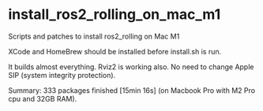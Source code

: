 # install_ros2_rolling_on_mac_m1
Scripts and patches to install ros2_rolling on Mac M1

XCode and HomeBrew should be installed before install.sh is run.

It builds almost everything. Rviz2 is working also. No need to change Apple SIP (system integrity protection).

Summary: 333 packages finished [15min 16s] (on Macbook Pro with M2 Pro cpu and 32GB RAM).
